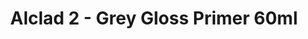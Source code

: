 ---
layout: product
title: "Alclad 2 - Grey Gloss Primer 60ml"
price: "TBA" 
desc: "Metalizer boja"
img_path: "/assets/img/ALC316.webp"
brand: "N/A"
available: false
special_offer: false
new: false
soon: false
cat: "040000"
subcat: "040300"
subsubcat: "0N/A"
sifra: "ALC316"
popular: false
spec: false
---